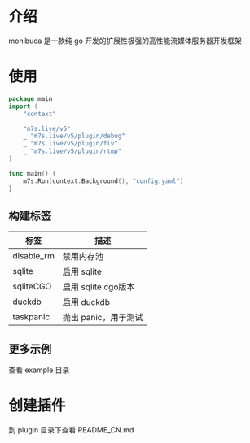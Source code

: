 # 介绍
monibuca 是一款纯 go 开发的扩展性极强的高性能流媒体服务器开发框架

# 使用
```go
package main
import (
	"context"

	"m7s.live/v5"
	_ "m7s.live/v5/plugin/debug"
	_ "m7s.live/v5/plugin/flv"
	_ "m7s.live/v5/plugin/rtmp"
)

func main() {
	m7s.Run(context.Background(), "config.yaml")
}

```
## 构建标签

| 标签 | 描述              |
|-----------|-----------------|
| disable_rm | 禁用内存池           |
| sqlite | 启用 sqlite       |
|sqliteCGO | 启用 sqlite cgo版本 |
| duckdb | 启用 duckdb       |
| taskpanic | 抛出 panic，用于测试   |


## 更多示例

查看 example 目录

# 创建插件

到 plugin 目录下查看 README_CN.md
